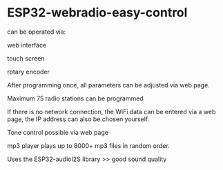 # ESP32-webradio-easy-control

can be operated via:

web interface

touch screen

rotary encoder

After programming once, all parameters can be adjusted via web page.

Maximum 75 radio stations can be programmed

If there is no network connection, the WiFi data can be entered via a web page, the IP address can also be chosen yourself.

Tone control possible via web page

mp3 player plays up to 8000+ mp3 files in random order.

Uses the ESP32-audioI2S library >> good sound quality
